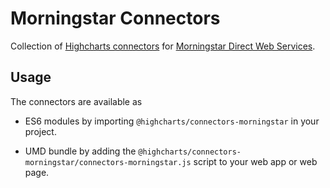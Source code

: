 Morningstar Connectors
======================

Collection of [Highcharts connectors] for [Morningstar Direct Web Services].



Usage
-----

The connectors are available as

* ES6 modules by importing `@highcharts/connectors-morningstar` in your project.

* UMD bundle by adding the
  `@highcharts/connectors-morningstar/connectors-morningstar.js` script to your
  web app or web page.



<!-- Link References -->

[Highcharts connectors]: https://highcharts.com/connectors/

[Morningstar Direct Web Services]: https://developer.morningstar.com/direct-web-services/
